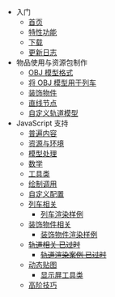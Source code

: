 - 入门
  - [首页](README.md)
  - [特性功能](feature.md)
  - [下载](download.md)
  - [更新日志](changelog.md)
- 物品使用与资源包制作
  - [OBJ 模型格式](objschem.md)
  - [将 OBJ 模型用于列车](trainmodel.md)
  - [装饰物件](eyecandy.md)
  - [直线节点](direct-node.md)
  - [自定义轨道模型](railmodel.md)
- JavaScript 支持
  - [普遍内容](js-general.md)
  - [资源与环境](js-resources-env.md)
  - [模型处理](js-model-processing.md)
  - [数学](js-math.md)
  - [工具类](js-util.md)
  - [绘制调用](js-draw-call.md)
  - [自定义配置](js-custom-config.md)
  - [列车相关](js-train.md)
    + [列车渲染样例](js-example-train.md)
  - [装饰物件相关](js-eyecandy.md)
    + [装饰物件渲染样例](js-example-eyecandy.md)
  - [~~轨道相关 已过时~~](js-rail-old.md)
    + [~~轨道渲染案例 已过时~~](js-example-rail-old.md)
  - [动态贴图](js-dynamic-texture.md)
    + [显示屏工具类](js-display-helper.md)
  - [高阶技巧](js-advanced.md)